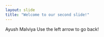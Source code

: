 ```yaml
---
layout: slide
title: "Welcome to our second slide!"
---
```

Ayush Malviya
Use the left arrow to go back!
